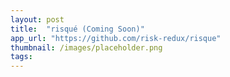 ```yaml
---
layout: post
title:  "risqué (Coming Soon)"
app_url: "https://github.com/risk-redux/risque"
thumbnail: /images/placeholder.png
tags:
---
```

